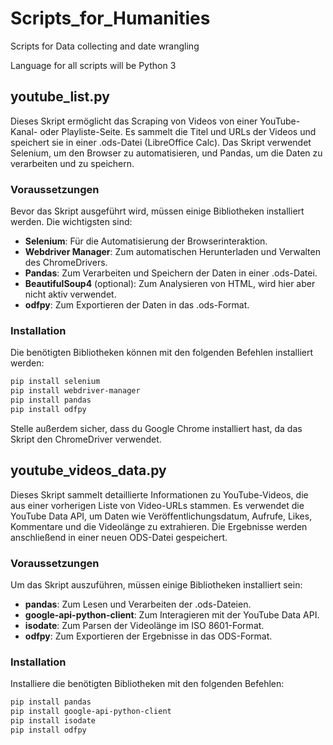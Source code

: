 # Scripts_for_Humanities
Scripts for Data collecting and date wrangling

Language for all scripts will be Python 3

## youtube_list.py

Dieses Skript ermöglicht das Scraping von Videos von einer YouTube-Kanal- oder Playliste-Seite. Es sammelt die Titel und URLs der Videos und speichert sie in einer .ods-Datei (LibreOffice Calc). Das Skript verwendet Selenium, um den Browser zu automatisieren, und Pandas, um die Daten zu verarbeiten und zu speichern.

### Voraussetzungen
Bevor das Skript ausgeführt wird, müssen einige Bibliotheken installiert werden. Die wichtigsten sind:

- **Selenium**: Für die Automatisierung der Browserinteraktion.
- **Webdriver Manager**: Zum automatischen Herunterladen und Verwalten des ChromeDrivers.
- **Pandas**: Zum Verarbeiten und Speichern der Daten in einer .ods-Datei.
- **BeautifulSoup4** (optional): Zum Analysieren von HTML, wird hier aber nicht aktiv verwendet.
- **odfpy**: Zum Exportieren der Daten in das .ods-Format.

### Installation
Die benötigten Bibliotheken können mit den folgenden Befehlen installiert werden:

```bash
pip install selenium
pip install webdriver-manager
pip install pandas
pip install odfpy
```

Stelle außerdem sicher, dass du Google Chrome installiert hast, da das Skript den ChromeDriver verwendet.

## youtube_videos_data.py

Dieses Skript sammelt detaillierte Informationen zu YouTube-Videos, die aus einer vorherigen Liste von Video-URLs stammen. Es verwendet die YouTube Data API, um Daten wie Veröffentlichungsdatum, Aufrufe, Likes, Kommentare und die Videolänge zu extrahieren. Die Ergebnisse werden anschließend in einer neuen ODS-Datei gespeichert.

### Voraussetzungen

Um das Skript auszuführen, müssen einige Bibliotheken installiert sein:

- **pandas**: Zum Lesen und Verarbeiten der .ods-Dateien.
- **google-api-python-client**: Zum Interagieren mit der YouTube Data API.
- **isodate**: Zum Parsen der Videolänge im ISO 8601-Format.
- **odfpy**: Zum Exportieren der Ergebnisse in das ODS-Format.

### Installation

Installiere die benötigten Bibliotheken mit den folgenden Befehlen:

```bash
pip install pandas
pip install google-api-python-client
pip install isodate
pip install odfpy
```
